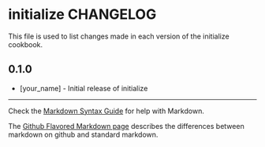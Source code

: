 initialize CHANGELOG
====================

This file is used to list changes made in each version of the initialize cookbook.

0.1.0
-----
- [your_name] - Initial release of initialize

- - -
Check the [Markdown Syntax Guide](http://daringfireball.net/projects/markdown/syntax) for help with Markdown.

The [Github Flavored Markdown page](http://github.github.com/github-flavored-markdown/) describes the differences between markdown on github and standard markdown.
